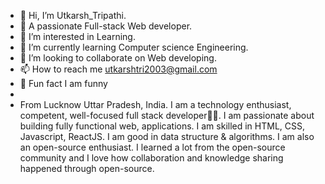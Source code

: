 - 👋 Hi, I’m Utkarsh_Tripathi.
- 💯 A passionate Full-stack Web developer.
- 👀 I’m interested in Learning.
- 🌱 I’m currently learning Computer science Engineering.
- 💞️ I’m looking to collaborate on Web developing.
- 📫 How to reach me utkarshtri2003@gmail.com
- 🌹 Fun fact I am funny
- 
- From Lucknow Uttar Pradesh, India. I am a technology enthusiast, competent, well-focused full stack developer👨‍💻.
I am passionate about building fully functional web, applications.
I am skilled in HTML, CSS, Javascript, ReactJS. I am good in data structure & algorithms.
I am also an open-source enthusiast. I learned a lot from the open-source community and I love how collaboration and knowledge sharing happened through open-source.
